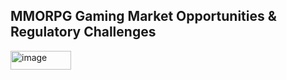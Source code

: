 <h2><strong>MMORPG Gaming Market Opportunities & Regulatory Challenges</strong></h2>
<img width="97" height="30" alt="image" src="https://github.com/user-attachments/assets/3f6be40c-cc86-4eee-998a-0fbdaac61f89" />
